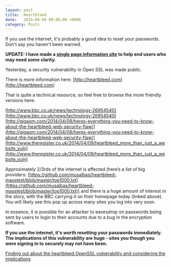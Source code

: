 ```yaml
---
layout: post
title:  Heartbleed
date:   2014-04-09 00:00:00 +0000
category: Posts
---
```


If you use the internet, it's probably a good idea to reset your passwords. Don't say you haven't been warned.

**UPDATE: I have made a [single page information site](http://www.heartbleedforusers.com) to help end users who may need some clarity.**

Yesterday, a security vulnerability in Open SSL was made public.

There is more information here: [http://heartbleed.com](http://heartbleed.com)

That is quite a technical resource, so feel free to browse the more friendly versions here:

[http://www.bbc.co.uk/news/technology-26954540](http://www.bbc.co.uk/news/technology-26954540)  
[http://gigaom.com/2014/04/08/heres-everything-you-need-to-know-about-the-heartbleed-web-security-flaw/](http://gigaom.com/2014/04/08/heres-everything-you-need-to-know-about-the-heartbleed-web-security-flaw/)  
[http://www.theregister.co.uk/2014/04/09/heartbleed_more_than_just_a_website_vuln](http://www.theregister.co.uk/2014/04/09/heartbleed_more_than_just_a_website_vuln)

Approximately 2/3rds of the internet is affected (here’s a list of big providers: [https://github.com/musalbas/heartbleed-masstest/blob/master/top1000.txt](https://github.com/musalbas/heartbleed-masstest/blob/master/top1000.txt)) and there is a huge amount of interest in the story, with the BBC carrying it on their homepage today (linked above). You will likely see this pop up across many sites you log into very soon.

In essence, it is possible for an attacker to eavesdrop on passwords being sent by users to login to their accounts due to a bug in the encryption software.

**If you use the internet, it's worth resetting your passwords immediately. The implications of this vulnerability are huge - sites you though you were signing in to securely may not have been.**

[Finding out about the heartbleed OpenSSL vulnerability and considering the implications](http://devopsreactions.tumblr.com/post/82143457557/finding-out-about-the-heartbleed-openssl-vulnerability)

<script type="text/javascript">// <![CDATA[ !function(a){var b="embedly-platform",c="script";if(!a.getElementById(b)){var d=a.createElement(c);d.id=b,d.src=("https:"===document.location.protocol?"https":"http")+"://cdn.embedly.com/widgets/platform.js";var e=document.getElementsByTagName(c)[0];e.parentNode.insertBefore(d,e)}}(document); // ]]></script>